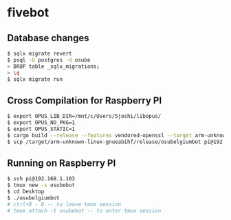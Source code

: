 # fivebot 

## Database changes
```sh 
$ sqlx migrate revert
$ psql -U postgres -d osube
> DROP table _sqlx_migrations;
> \q
$ sqlx migrate run
```

## Cross Compilation for Raspberry PI
```sh
$ export OPUS_LIB_DIR=/mnt/c/Users/5joshi/libopus/
$ export OPUS_NO_PKG=1 
$ export OPUS_STATIC=1
$ cargo build --release --features vendored-openssl --target arm-unknown-linux-gnueabihf
$ scp /target/arm-unknown-linux-gnueabihf/release/osubelgiumbot pi@192.168.1.103:/home/pi/Desktop
```

## Running on Raspberry PI
```sh
$ ssh pi@192.168.1.103
$ tmux new -s osubebot
$ cd Desktop
$ ./osubelgiumbot
# ctrl+B - D -- to leave tmux session
# tmux attach -t osubebot -- to enter tmux session
```